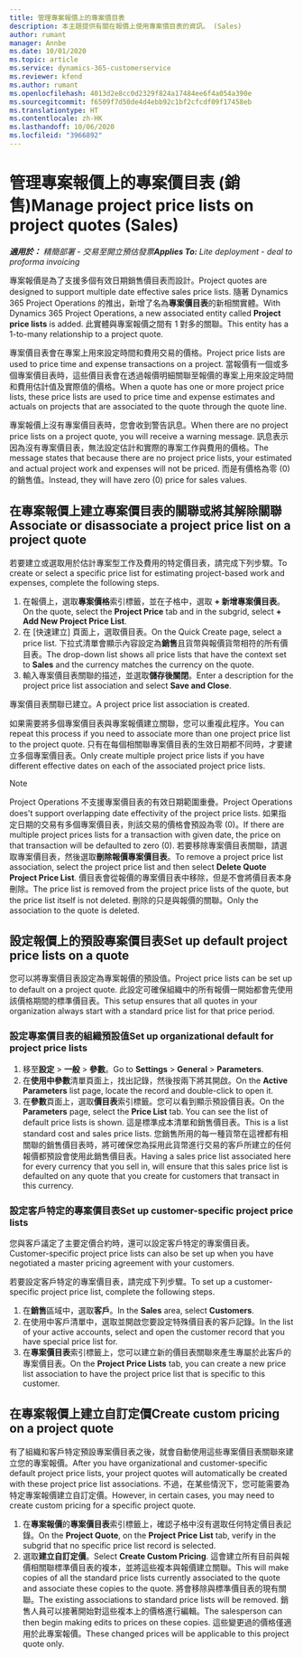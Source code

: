 ```yaml
---
title: 管理專案報價上的專案價目表
description: 本主題提供有關在報價上使用專案價目表的資訊。 (Sales)
author: rumant
manager: Annbe
ms.date: 10/01/2020
ms.topic: article
ms.service: dynamics-365-customerservice
ms.reviewer: kfend
ms.author: rumant
ms.openlocfilehash: 4013d2e8cc0d2329f824a17484ee6f4a054a390e
ms.sourcegitcommit: f6509f7d50de4d4ebb92c1bf2cfcdf09f17458eb
ms.translationtype: HT
ms.contentlocale: zh-HK
ms.lasthandoff: 10/06/2020
ms.locfileid: "3966892"
---
```

# <a name="manage-project-price-lists-on-project-quotes-sales"></a><span data-ttu-id="5550b-104">管理專案報價上的專案價目表 (銷售)</span><span class="sxs-lookup"><span data-stu-id="5550b-104">Manage project price lists on project quotes (Sales)</span></span>

<span data-ttu-id="5550b-105">_**適用於：** 精簡部署 - 交易至開立預估發票_</span><span class="sxs-lookup"><span data-stu-id="5550b-105">_**Applies To:** Lite deployment - deal to proforma invoicing_</span></span>

<span data-ttu-id="5550b-106">專案報價是為了支援多個有效日期銷售價目表而設計。</span><span class="sxs-lookup"><span data-stu-id="5550b-106">Project quotes are designed to support multiple date effective sales price lists.</span></span> <span data-ttu-id="5550b-107">隨著 Dynamics 365 Project Operations 的推出，新增了名為**專案價目表**的新相關實體。</span><span class="sxs-lookup"><span data-stu-id="5550b-107">With Dynamics 365 Project Operations, a new associated entity called **Project price lists** is added.</span></span> <span data-ttu-id="5550b-108">此實體與專案報價之間有 1 對多的關聯。</span><span class="sxs-lookup"><span data-stu-id="5550b-108">This entity has a 1-to-many relationship to a project quote.</span></span>

<span data-ttu-id="5550b-109">專案價目表會在專案上用來設定時間和費用交易的價格。</span><span class="sxs-lookup"><span data-stu-id="5550b-109">Project price lists are used to price time and expense transactions on a project.</span></span> <span data-ttu-id="5550b-110">當報價有一個或多個專案價目表時，這些價目表會在透過報價明細關聯至報價的專案上用來設定時間和費用估計值及實際值的價格。</span><span class="sxs-lookup"><span data-stu-id="5550b-110">When a quote has one or more project price lists, these price lists are used to price time and expense estimates and actuals on projects that are associated to the quote through the quote line.</span></span>

<span data-ttu-id="5550b-111">專案報價上沒有專案價目表時，您會收到警告訊息。</span><span class="sxs-lookup"><span data-stu-id="5550b-111">When there are no project price lists on a project quote, you will receive a warning message.</span></span> <span data-ttu-id="5550b-112">訊息表示因為沒有專案價目表，無法設定估計和實際的專案工作與費用的價格。</span><span class="sxs-lookup"><span data-stu-id="5550b-112">The message states that because there are no project price lists, your estimated and actual project work and expenses will not be priced.</span></span> <span data-ttu-id="5550b-113">而是有價格為零 (0) 的銷售值。</span><span class="sxs-lookup"><span data-stu-id="5550b-113">Instead, they will have zero (0) price for sales values.</span></span>

## <a name="associate-or-disassociate-a-project-price-list-on-a-project-quote"></a><span data-ttu-id="5550b-114">在專案報價上建立專案價目表的關聯或將其解除關聯</span><span class="sxs-lookup"><span data-stu-id="5550b-114">Associate or disassociate a project price list on a project quote</span></span>

<span data-ttu-id="5550b-115">若要建立或選取用於估計專案型工作及費用的特定價目表，請完成下列步驟。</span><span class="sxs-lookup"><span data-stu-id="5550b-115">To create or select a specific price list for estimating project-based work and expenses, complete the following steps.</span></span>

1. <span data-ttu-id="5550b-116">在報價上，選取**專案價格**索引標籤，並在子格中，選取 **+ 新增專案價目表**。</span><span class="sxs-lookup"><span data-stu-id="5550b-116">On the quote, select the **Project Price** tab and in the subgrid, select **+ Add New Project Price List**.</span></span>
2. <span data-ttu-id="5550b-117">在 [快速建立] 頁面上，選取價目表。</span><span class="sxs-lookup"><span data-stu-id="5550b-117">On the Quick Create page, select a price list.</span></span> <span data-ttu-id="5550b-118">下拉式清單會顯示內容設定為**銷售**且貨幣與報價貨幣相符的所有價目表。</span><span class="sxs-lookup"><span data-stu-id="5550b-118">The drop-down list shows all price lists that have the context set to **Sales** and the currency matches the currency on the quote.</span></span>
4. <span data-ttu-id="5550b-119">輸入專案價目表關聯的描述，並選取**儲存後關閉**。</span><span class="sxs-lookup"><span data-stu-id="5550b-119">Enter a description for the project price list association and select **Save and Close**.</span></span>

<span data-ttu-id="5550b-120">專案價目表關聯已建立。</span><span class="sxs-lookup"><span data-stu-id="5550b-120">A project price list association is created.</span></span>

<span data-ttu-id="5550b-121">如果需要將多個專案價目表與專案報價建立關聯，您可以重複此程序。</span><span class="sxs-lookup"><span data-stu-id="5550b-121">You can repeat this process if you need to associate more than one project price list to the project quote.</span></span> <span data-ttu-id="5550b-122">只有在每個相關聯專案價目表的生效日期都不同時，才要建立多個專案價目表。</span><span class="sxs-lookup"><span data-stu-id="5550b-122">Only create multiple project price lists if you have different effective dates on each of the associated project price lists.</span></span>

> [!NOTE]
> <span data-ttu-id="5550b-123">Project Operations 不支援專案價目表的有效日期範圍重疊。</span><span class="sxs-lookup"><span data-stu-id="5550b-123">Project Operations does't support overlapping date effectivity of the project price lists.</span></span> <span data-ttu-id="5550b-124">如果指定日期的交易有多個專案價目表，則該交易的價格會預設為零 (0)。</span><span class="sxs-lookup"><span data-stu-id="5550b-124">If there are multiple project prices lists for a transaction with given date, the price on that transaction will be defaulted to zero (0).</span></span>
<span data-ttu-id="5550b-125">若要移除專案價目表關聯，請選取專案價目表，然後選取**刪除報價專案價目表**。</span><span class="sxs-lookup"><span data-stu-id="5550b-125">To remove a project price list association, select the project price list and then select **Delete Quote Project Price List**.</span></span> <span data-ttu-id="5550b-126">價目表會從報價的專案價目表中移除，但是不會將價目表本身刪除。</span><span class="sxs-lookup"><span data-stu-id="5550b-126">The price list is removed from the project price lists of the quote, but the price list itself is not deleted.</span></span> <span data-ttu-id="5550b-127">刪除的只是與報價的關聯。</span><span class="sxs-lookup"><span data-stu-id="5550b-127">Only the association to the quote is deleted.</span></span>

## <a name="set-up-default-project-price-lists-on-a-quote"></a><span data-ttu-id="5550b-128">設定報價上的預設專案價目表</span><span class="sxs-lookup"><span data-stu-id="5550b-128">Set up default project price lists on a quote</span></span>

<span data-ttu-id="5550b-129">您可以將專案價目表設定為專案報價的預設值。</span><span class="sxs-lookup"><span data-stu-id="5550b-129">Project price lists can be set up to default on a project quote.</span></span> <span data-ttu-id="5550b-130">此設定可確保組織中的所有報價一開始都會先使用該價格期間的標準價目表。</span><span class="sxs-lookup"><span data-stu-id="5550b-130">This setup ensures that all quotes in your organization always start with a standard price list for that price period.</span></span>

### <a name="set-up-organizational-default-for-project-price-lists"></a><span data-ttu-id="5550b-131">設定專案價目表的組織預設值</span><span class="sxs-lookup"><span data-stu-id="5550b-131">Set up organizational default for project price lists</span></span>

1. <span data-ttu-id="5550b-132">移至**設定** > **一般** > **參數**。</span><span class="sxs-lookup"><span data-stu-id="5550b-132">Go to **Settings** > **General** > **Parameters**.</span></span>
2. <span data-ttu-id="5550b-133">在**使用中參數**清單頁面上，找出記錄，然後按兩下將其開啟。</span><span class="sxs-lookup"><span data-stu-id="5550b-133">On the **Active Parameters** list page, locate the record and double-click to open it.</span></span> 
3. <span data-ttu-id="5550b-134">在**參數**頁面上，選取**價目表**索引標籤。您可以看到顯示預設價目表。</span><span class="sxs-lookup"><span data-stu-id="5550b-134">On the **Parameters** page, select the **Price List** tab. You can see the list of default price lists is shown.</span></span> <span data-ttu-id="5550b-135">這是標準成本清單和銷售價目表。</span><span class="sxs-lookup"><span data-stu-id="5550b-135">This is a list standard cost and sales price lists.</span></span> <span data-ttu-id="5550b-136">您銷售所用的每一種貨幣在這裡都有相關聯的銷售價目表時，將可確保您為採用此貨幣進行交易的客戶所建立的任何報價都預設會使用此銷售價目表。</span><span class="sxs-lookup"><span data-stu-id="5550b-136">Having a sales price list associated here for every currency that you sell in, will ensure that this sales price list is defaulted on any quote that you create for customers that transact in this currency.</span></span>

### <a name="set-up-customer-specific-project-price-lists"></a><span data-ttu-id="5550b-137">設定客戶特定的專案價目表</span><span class="sxs-lookup"><span data-stu-id="5550b-137">Set up customer-specific project price lists</span></span>

<span data-ttu-id="5550b-138">您與客戶議定了主要定價合約時，還可以設定客戶特定的專案價目表。</span><span class="sxs-lookup"><span data-stu-id="5550b-138">Customer-specific project price lists can also be set up when you have negotiated a master pricing agreement with your customers.</span></span>

<span data-ttu-id="5550b-139">若要設定客戶特定的專案價目表，請完成下列步驟。</span><span class="sxs-lookup"><span data-stu-id="5550b-139">To set up a customer-specific project price list, complete the following steps.</span></span>

1. <span data-ttu-id="5550b-140">在**銷售**區域中，選取**客戶**。</span><span class="sxs-lookup"><span data-stu-id="5550b-140">In the **Sales** area, select **Customers**.</span></span>
2. <span data-ttu-id="5550b-141">在使用中客戶清單中，選取並開啟您要設定特殊價目表的客戶記錄。</span><span class="sxs-lookup"><span data-stu-id="5550b-141">In the list of your active accounts, select and open the customer record that you have special price list for.</span></span>
3. <span data-ttu-id="5550b-142">在**專案價目表**索引標籤上，您可以建立新的價目表關聯來產生專屬於此客戶的專案價目表。</span><span class="sxs-lookup"><span data-stu-id="5550b-142">On the **Project Price Lists** tab, you can create a new price list association to have the project price list that is specific to this customer.</span></span>

## <a name="create-custom-pricing-on-a-project-quote"></a><span data-ttu-id="5550b-143">在專案報價上建立自訂定價</span><span class="sxs-lookup"><span data-stu-id="5550b-143">Create custom pricing on a project quote</span></span>

<span data-ttu-id="5550b-144">有了組織和客戶特定預設專案價目表之後，就會自動使用這些專案價目表關聯來建立您的專案報價。</span><span class="sxs-lookup"><span data-stu-id="5550b-144">After you have organizational and customer-specific default project price lists, your project quotes will automatically be created with these project price list associations.</span></span> <span data-ttu-id="5550b-145">不過，在某些情況下，您可能需要為特定專案報價建立自訂定價。</span><span class="sxs-lookup"><span data-stu-id="5550b-145">However, in certain cases, you may need to create custom pricing for a specific project quote.</span></span> 

1. <span data-ttu-id="5550b-146">在**專案報價**的**專案價目表**索引標籤上，確認子格中沒有選取任何特定價目表記錄。</span><span class="sxs-lookup"><span data-stu-id="5550b-146">On the **Project Quote**, on the **Project Price List** tab, verify in the subgrid that no specific price list record is selected.</span></span>
2. <span data-ttu-id="5550b-147">選取**建立自訂定價**。</span><span class="sxs-lookup"><span data-stu-id="5550b-147">Select **Create Custom Pricing**.</span></span> <span data-ttu-id="5550b-148">這會建立所有目前與報價相關聯標準價目表的複本，並將這些複本與報價建立關聯。</span><span class="sxs-lookup"><span data-stu-id="5550b-148">This will make copies of all the standard price lists currently associated to the quote and associate these copies to the quote.</span></span> <span data-ttu-id="5550b-149">將會移除與標準價目表的現有關聯。</span><span class="sxs-lookup"><span data-stu-id="5550b-149">The existing associations to standard price lists will be removed.</span></span> <span data-ttu-id="5550b-150">銷售人員可以接著開始對這些複本上的價格進行編輯。</span><span class="sxs-lookup"><span data-stu-id="5550b-150">The salesperson can then begin making edits to prices on these copies.</span></span> <span data-ttu-id="5550b-151">這些變更過的價格僅適用於此專案報價。</span><span class="sxs-lookup"><span data-stu-id="5550b-151">These changed prices will be applicable to this project quote only.</span></span>

